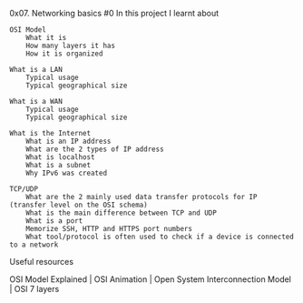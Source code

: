 0x07. Networking basics #0
In this project I learnt about

    OSI Model
        What it is
        How many layers it has
        How it is organized

    What is a LAN
        Typical usage
        Typical geographical size

    What is a WAN
        Typical usage
        Typical geographical size

    What is the Internet
        What is an IP address
        What are the 2 types of IP address
        What is localhost
        What is a subnet
        Why IPv6 was created

    TCP/UDP
        What are the 2 mainly used data transfer protocols for IP (transfer level on the OSI schema)
        What is the main difference between TCP and UDP
        What is a port
        Memorize SSH, HTTP and HTTPS port numbers
        What tool/protocol is often used to check if a device is connected to a network

Useful resources

OSI Model Explained | OSI Animation | Open System Interconnection Model | OSI 7 layers
